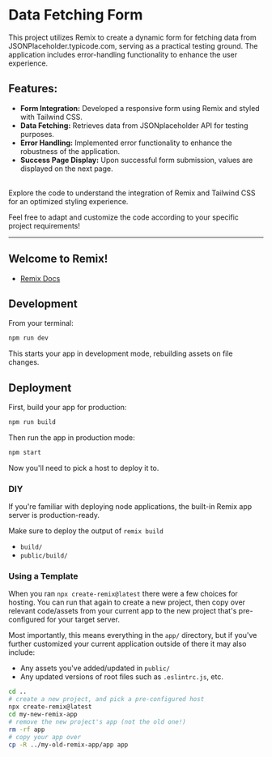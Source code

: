 # Data Fetching Form
This project utilizes Remix to create a dynamic form for fetching data from JSONPlaceholder.typicode.com, serving as a practical testing ground. The application includes error-handling functionality to enhance the user experience.

## Features:
- <b>Form Integration:</b> Developed a responsive form using Remix and styled with Tailwind CSS.
- <b>Data Fetching:</b> Retrieves data from JSONplaceholder API for testing purposes.
- <b>Error Handling:</b> Implemented error functionality to enhance the robustness of the application.
- <b>Success Page Display:</b> Upon successful form submission, values are displayed on the next page.
<br></br>

Explore the code to understand the integration of Remix and Tailwind CSS for an optimized styling experience.

Feel free to adapt and customize the code according to your specific project requirements!


----

## Welcome to Remix!

- [Remix Docs](https://remix.run/docs)

## Development

From your terminal:

```sh
npm run dev
```

This starts your app in development mode, rebuilding assets on file changes.

## Deployment

First, build your app for production:

```sh
npm run build
```

Then run the app in production mode:

```sh
npm start
```

Now you'll need to pick a host to deploy it to.

### DIY

If you're familiar with deploying node applications, the built-in Remix app server is production-ready.

Make sure to deploy the output of `remix build`

- `build/`
- `public/build/`

### Using a Template

When you ran `npx create-remix@latest` there were a few choices for hosting. You can run that again to create a new project, then copy over relevant code/assets from your current app to the new project that's pre-configured for your target server.

Most importantly, this means everything in the `app/` directory, but if you've further customized your current application outside of there it may also include:

- Any assets you've added/updated in `public/`
- Any updated versions of root files such as `.eslintrc.js`, etc.

```sh
cd ..
# create a new project, and pick a pre-configured host
npx create-remix@latest
cd my-new-remix-app
# remove the new project's app (not the old one!)
rm -rf app
# copy your app over
cp -R ../my-old-remix-app/app app
```

